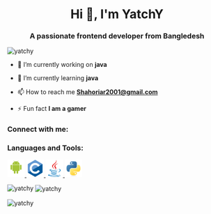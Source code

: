 <h1 align="center">Hi 👋, I'm YatchY</h1>
<h3 align="center">A passionate frontend developer from Bangledesh</h3>

<p align="left"> <img src="https://komarev.com/ghpvc/?username=yatchy&label=Profile%20views&color=0e75b6&style=flat" alt="yatchy" /> </p>

- 🔭 I’m currently working on **java**

- 🌱 I’m currently learning **java**

- 📫 How to reach me **Shahoriar2001@gmail.com**

- ⚡ Fun fact **I am a gamer**

<h3 align="left">Connect with me:</h3>
<p align="left">
</p>

<h3 align="left">Languages and Tools:</h3>
<p align="left"> <a href="https://developer.android.com" target="_blank" rel="noreferrer"> <img src="https://raw.githubusercontent.com/devicons/devicon/master/icons/android/android-original-wordmark.svg" alt="android" width="40" height="40"/> </a> <a href="https://www.cprogramming.com/" target="_blank" rel="noreferrer"> <img src="https://raw.githubusercontent.com/devicons/devicon/master/icons/c/c-original.svg" alt="c" width="40" height="40"/> </a> <a href="https://www.java.com" target="_blank" rel="noreferrer"> <img src="https://raw.githubusercontent.com/devicons/devicon/master/icons/java/java-original.svg" alt="java" width="40" height="40"/> </a> <a href="https://www.python.org" target="_blank" rel="noreferrer"> <img src="https://raw.githubusercontent.com/devicons/devicon/master/icons/python/python-original.svg" alt="python" width="40" height="40"/> </a> </p>

<p><img align="left" src="https://github-readme-stats.vercel.app/api/top-langs?username=yatchy&show_icons=true&locale=en&layout=compact" alt="yatchy" /></p>

<p>&nbsp;<img align="center" src="https://github-readme-stats.vercel.app/api?username=yatchy&show_icons=true&locale=en" alt="yatchy" /></p>

<p><img align="center" src="https://github-readme-streak-stats.herokuapp.com/?user=yatchy&" alt="yatchy" /></p>
